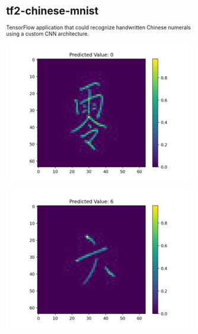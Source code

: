 # tf2-chinese-mnist


TensorFlow application that could recognize handwritten Chinese numerals using a custom CNN architecture.


![Figure 1](media/figure1.png)


![Figure 2](media/figure2.png)
